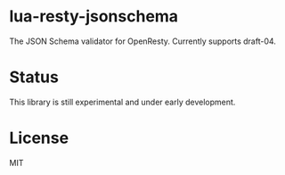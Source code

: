 lua-resty-jsonschema
====

The JSON Schema validator for OpenResty. Currently supports draft-04.


# Status

This library is still experimental and under early development.


# License

MIT
